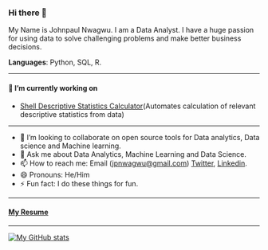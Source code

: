### Hi there 👋

My Name is Johnpaul Nwagwu. I am a Data Analyst. I have a huge passion for using data to solve challenging problems and make better business decisions.

**Languages**: Python, SQL, R.

-------------------------------------------------------------------------

#### 🔭 I’m currently working on 

- [Shell Descriptive Statistics Calculator]()(Automates calculation of relevant descriptive statistics from data)

---------------------------------------------------------------------------

- 👯 I’m looking to collaborate on open source tools for Data analytics, Data science and Machine learning.
- 💬 Ask me about Data Analytics, Machine Learning and Data Science.
- 📫 How to reach me: Email (jpnwagwu@gmail.com) [Twitter](https://twitter.com/jaypee_kay), [Linkedin](https://www.linkedin.com/in/johnpaul-nwagwu).
- 😄 Pronouns: He/Him
- ⚡ Fun fact: I do these things for fun.

------------------------------------------------------------------------

#### [My Resume]()

-----------------------------------------------------------------------
 
 [![My GitHub stats](https://github-readme-stats.vercel.app/api?username=jpnwagwu)](https://github.com/jpnwagwu/github-readme-stats)

